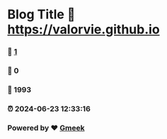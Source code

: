 # Blog Title :link: https://valorvie.github.io 
### :page_facing_up: [1](https://valorvie.github.io/tag.html) 
### :speech_balloon: 0 
### :hibiscus: 1993 
### :alarm_clock: 2024-06-23 12:33:16 
### Powered by :heart: [Gmeek](https://github.com/Meekdai/Gmeek)
